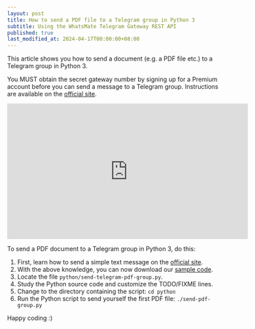 ```yaml
---
layout: post
title: How to send a PDF file to a Telegram group in Python 3
subtitle: Using the WhatsMate Telegram Gateway REST API
published: true
last_modified_at: 2024-04-17T00:00:00+08:00
---
```


This article shows you how to send a document (e.g. a PDF file etc.) to a Telegram group in Python 3.

You MUST obtain the secret gateway number by signing up for a Premium account before you can send a message to a Telegram group. Instructions are available on the [official site](https://www.whatsmate.net/telegram-gateway-subscribe.html).


<iframe width="560" height="315" src="https://www.youtube.com/embed/TYRoOkIP4lA?rel=0&cc_load_policy=1" frameborder="0" allowfullscreen></iframe>


To send a PDF document to a Telegram group in Python 3, do this:

1. First, learn how to send a simple text message on the [official site](https://www.whatsmate.net/telegram-group-message-api.html). 
2. With the above knowledge, you can now download our [sample code](https://github.com/whatsmate/telegram-demos/archive/master.zip).
3. Locate the file `python/send-telegram-pdf-group.py`.  <script src="https://gist.github.com/whatsmate/3ff7c10e7621b210c8eadd6e5e0bc02e.js"></script>
4. Study the Python source code and customize the TODO/FIXME lines.
5. Change to the directory containing the script: `cd python`
6. Run the Python script to send yourself the first PDF file: `./send-pdf-group.py`


Happy coding :) 


<br>
<script async src="//pagead2.googlesyndication.com/pagead/js/adsbygoogle.js"></script>
<ins class="adsbygoogle"
     style="display:inline-block;width:728px;height:90px"
     data-ad-client="ca-pub-7383487179928477"
     data-ad-slot="6959057004"></ins>
<script>
(adsbygoogle = window.adsbygoogle || []).push({});
</script>
<br>

